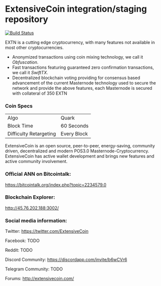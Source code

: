 ExtensiveCoin integration/staging repository
=====================================

[![Build Status](https://travis-ci.org/extensivecoin/ExtensiveCoinMN.svg?branch=master)](https://travis-ci.org/extensivecoin/ExtensiveCoinMN) 

EXTN is a cutting edge cryptocurrency, with many features not available in most other cryptocurrencies.
- Anonymized transactions using coin mixing technology, we call it _Obfuscation_.
- Fast transactions featuring guaranteed zero confirmation transactions, we call it _SwiftTX_.
- Decentralized blockchain voting providing for consensus based advancement of the current Masternode
  technology used to secure the network and provide the above features, each Masternode is secured
  with collateral of 350 EXTN


### Coin Specs
<table>
<tr><td>Algo</td><td>Quark</td></tr>
<tr><td>Block Time</td><td>60 Seconds</td></tr>
<tr><td>Difficulty Retargeting</td><td>Every Block</td></tr>
</table>

ExtensiveCoin is an open source, peer-to-peer, energy-saving, community driven, decentralized and modern POS3.0 Masternode-Cryptocurrency. ExtensiveCoin has active wallet development and brings new features and active community involvement.

### Official ANN on Bitcointalk: 

https://bitcointalk.org/index.php?topic=2234579.0
 

### Blockchain Explorer:

http://45.76.202.188:3002/


### Social media information: 

Twitter: https://twitter.com/ExtensiveCoin

Facebook: TODO

Reddit: TODO

Discord Community: https://discordapp.com/invite/b6wCVr6

Telegram Community: TODO

Forums: http://extensivecoin.com/

